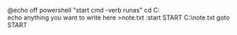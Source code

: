 @echo off
powershell "start cmd -verb runas"
cd C:\
echo anything you want to write here >note.txt
:start
START C:\note.txt
goto START
